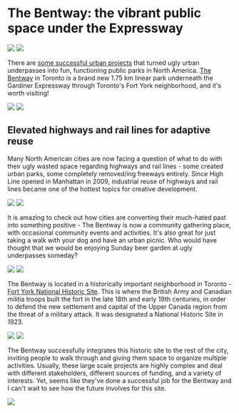 # The Bentway: the vibrant public space under the Expressway

![](thebentway2.jpg)
![](thebentway3.jpg)

There are [some successful urban projects](https://www.curbed.com/2017/1/9/14183876/freeway-underpass-park-public) that turned ugly urban underpasses into fun, functioning public parks in North America. [The Bentway](http://www.thebentway.ca/) in Toronto is a brand new 1.75 km linear park underneath the Gardiner Expressway through Toronto's Fort York neighborhood, and it's worth visiting!

![](thebentway5.jpg)
![](thebentway7.jpg)

## Elevated highways and rail lines for adaptive reuse

Many North American cities are now facing a question of what to do with their ugly wasted space regarding highways and rail lines - some created urban parks, some completely removed/ing freeways entirely. Since High Line opened in Manhattan in 2009, industrial reuse of highways and rail lines became one of the hottest topics for creative development.

![](thebentway10.jpg)
![](thebentway11.jpg)

It is amazing to check out how cities are converting their much-hated past into something positive - The Bentway is now a community gathering place, with occasional community events and activities. It's also great for just taking a walk with your dog and have an urban picnic. Who would have thought that we would be enjoying Sunday beer garden at ugly underpasses someday?

![](thebentway12.jpg)
![](thebentway13.jpg)

The Bentway is located in a historically important neighborhood in Toronto - [Fort York National Historic Site](https://www.fortyork.ca/). This is where the British Army and Canadian militia troops built the fort in the late 18th and early 19th centuries, in order to defend the new settlement and capital of the Upper Canada region from the threat of a military attack. It was designated a National Historic Site in 1923.

![](thebentway15.jpg)
![](thebentway17.jpg)

The Bentway successfully integrates this historic site to the rest of the city, inviting people to walk through and giving them space to organize multiple activities. Usually, these large scale projects are highly complex and deal with different stakeholders, different sources of funding, and a variety of interests. Yet, seems like they've done a successful job for the Bentway and I can't wait to see how the future involves for this site.

![](thebentway25.jpg)
